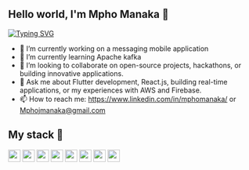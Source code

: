 ## Hello world, I'm Mpho Manaka 🐧
[![Typing SVG](https://readme-typing-svg.demolab.com/?lines=Software+Developer;Continuous+Learner)](https://git.io/typing-svg)

- 🔭 I’m currently working on a messaging mobile application
- 🌱 I’m currently learning Apache kafka
- 👯 I’m looking to collaborate on open-source projects, hackathons, or building innovative applications.
- 💬 Ask me about Flutter development, React.js, building real-time applications, or my experiences with AWS and Firebase.
- 📫 How to reach me: https://www.linkedin.com/in/mphomanaka/ or Mphojmanaka@gmail.com
  
## My stack 🧰

<image src="https://github.com/user-attachments/assets/095de2bf-46c4-47c4-a51a-ab8c4fb43c11" width="25" height="25">
<image src="https://github.com/user-attachments/assets/2205dd32-2f2a-4154-9d6a-bb0d9a3905ab" width="25" height="25">
<image src="https://github.com/user-attachments/assets/5eb18fdc-5ab4-46f8-95b4-5da9cfad9cc6" width="25" height="25">
<image src="https://github.com/user-attachments/assets/54fbb9b4-7e17-40f2-b831-53c963fd7cac" width="25" height="25">
<image src="https://github.com/user-attachments/assets/dfe7bf93-0d32-4dc6-b875-472b4a064471" width="25" height="25">
<image src="https://github.com/user-attachments/assets/1f390284-ca55-4df0-8cac-d5520a75310e" width="25" height="25">
<image src="https://github.com/user-attachments/assets/89d77f81-5df9-4f2f-8cc4-20f46301eba8" width="25" height="25">
<image src="https://github.com/user-attachments/assets/1e8a90ee-addf-4f19-bdd5-fb52b045d4fe" width="25" height="25">
